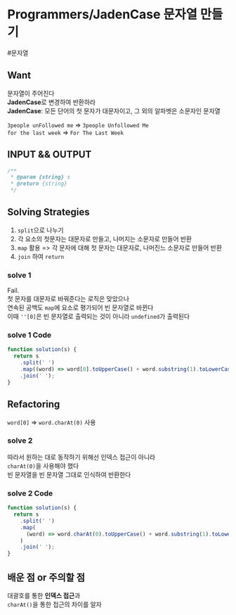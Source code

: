 # Programmers/JadenCase 문자열 만들기

#문자열

## Want

문자열이 주어진다  
**JadenCase**로 변경하여 반환하라  
**JadenCase**: 모든 단어의 첫 문자가 대문자이고, 그 외의 알파벳은 소문자인 문자열

`3people unFollowed me` => `3people Unfollowed Me`  
`for the last week` => `For The Last Week`

## INPUT && OUTPUT

```js
/**
 * @param {string} s
 * @return {string}
 */
```

## Solving Strategies

1. `split`으로 나누기
2. 각 요소의 첫문자는 대문자로 만들고, 나머지는 소문자로 만들어 반환
3. `map` 활용 => 각 문자에 대해 첫 문자는 대문자로, 나머진느 소문자로 만들어 반환
4. `join` 하여 `return`

### solve 1

Fail.  
첫 문자를 대문자로 바꿔준다는 로직은 맞았으나  
연속된 공백도 `map`에 요소로 평가되어 빈 문자열로 바뀐다  
이때 `''[0]`은 빈 문자열로 출력되는 것이 아니라 `undefined`가 출력된다

### solve 1 Code

```js
function solution(s) {
  return s
    .split(' ')
    .map((word) => word[0].toUpperCase() + word.substring(1).toLowerCase())
    .join(' ');
}
```

## Refactoring

`word[0]` => `word.charAt(0)` 사용

### solve 2

따라서 원하는 대로 동작하기 위해선 인덱스 접근이 아니라  
`charAt(0)`을 사용해야 했다  
빈 문자열을 빈 문자열 그대로 인식하여 반환한다

### solve 2 Code

```js
function solution(s) {
  return s
    .split(' ')
    .map(
      (word) => word.charAt(0).toUpperCase() + word.substring(1).toLowerCase()
    )
    .join(' ');
}
```

## 배운 점 or 주의할 점

대괄호를 통한 **인덱스 접근**과  
`charAt()`을 통한 접근의 차이를 알자
